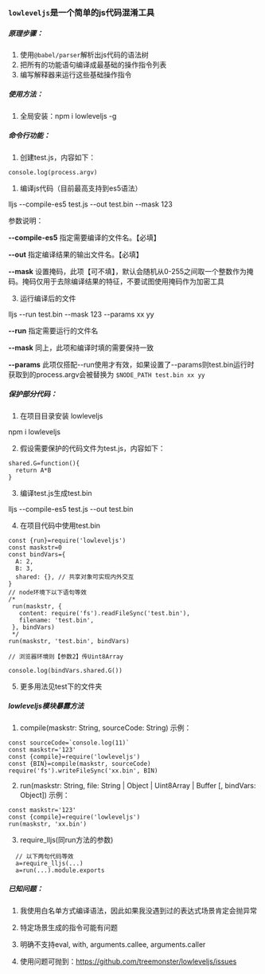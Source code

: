 ### `lowleveljs`是一个简单的js代码混淆工具

##### 原理步骤：

1. 使用`@babel/parser`解析出js代码的语法树
2. 把所有的功能语句编译成最基础的操作指令列表
3. 编写解释器来运行这些基础操作指令

##### 使用方法：

1. 全局安装：npm i lowleveljs -g

##### 命令行功能：

1. 创建test.js，内容如下：
  ```
  console.log(process.argv)
  ```

1. 编译js代码（目前最高支持到es5语法）

  lljs --compile-es5 test.js --out test.bin --mask 123

  参数说明：

  **--compile-es5** 指定需要编译的文件名。【必填】

  **--out** 指定编译结果的输出文件名。【必填】

  **--mask** 设置掩码，此项【可不填】，默认会随机从0-255之间取一个整数作为掩码。掩码仅用于去除编译结果的特征，不要试图使用掩码作为加密工具


3. 运行编译后的文件

  lljs --run test.bin --mask 123 --params xx yy

  **--run** 指定需要运行的文件名

  **--mask** 同上，此项和编译时填的需要保持一致

  **--params** 此项仅搭配--run使用才有效，如果设置了--params则test.bin运行时获取到的process.argv会被替换为 `$NODE_PATH test.bin xx yy`

##### 保护部分代码：

1. 在项目目录安装 lowleveljs

  npm i lowleveljs

2. 假设需要保护的代码文件为test.js，内容如下：

  ```
  shared.G=function(){
    return A*B
  }
  ```

3. 编译test.js生成test.bin

  lljs --compile-es5 test.js --out test.bin

4. 在项目代码中使用test.bin

  ```
  const {run}=require('lowleveljs')
  const maskstr=0
  const bindVars={
    A: 2,
    B: 3,
    shared: {}, // 共享对象可实现内外交互
  }
  // node环境下以下语句等效
  /*
   run(maskstr, {
     content: require('fs').readFileSync('test.bin'),
     filename: 'test.bin',
   }, bindVars)
   */
  run(maskstr, 'test.bin', bindVars)

  // 浏览器环境则【参数2】传Uint8Array

  console.log(bindVars.shared.G())
  ```

5. 更多用法见test下的文件夹

##### lowleveljs模块暴露方法

1. compile(maskstr: String, sourceCode: String)
  示例：
  ```
  const sourceCode=`console.log(11)`
  const maskstr='123'
  const {compile}=require('lowleveljs')
  const {BIN}=compile(maskstr, sourceCode)
  require('fs').writeFileSync('xx.bin', BIN)
  ```

2. run(maskstr: String, file: String | Object | Uint8Array | Buffer [, bindVars: Object])
  示例：
  ```
  const maskstr='123'
  const {compile}=require('lowleveljs')
  run(maskstr, 'xx.bin')
  ```

3. require_lljs(同run方法的参数)

```
  // 以下两句代码等效
  a=require_lljs(...)
  a=run(...).module.exports
  ```

##### 已知问题：

1. 我使用白名单方式编译语法，因此如果我没遇到过的表达式场景肯定会抛异常

2. 特定场景生成的指令可能有问题

3. 明确不支持eval, with, arguments.callee, arguments.caller

4. 使用问题可抛到：https://github.com/treemonster/lowleveljs/issues
